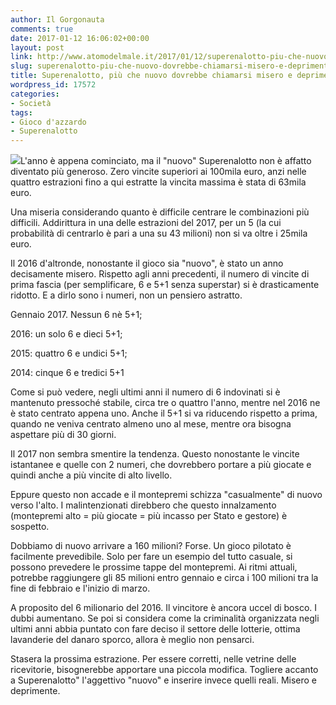 ```yaml
---
author: Il Gorgonauta
comments: true
date: 2017-01-12 16:06:02+00:00
layout: post
link: http://www.atomodelmale.it/2017/01/12/superenalotto-piu-che-nuovo-dovrebbe-chiamarsi-misero-e-deprimente/
slug: superenalotto-piu-che-nuovo-dovrebbe-chiamarsi-misero-e-deprimente
title: Superenalotto, più che nuovo dovrebbe chiamarsi misero e deprimente
wordpress_id: 17572
categories:
- Società
tags:
- Gioco d'azzardo
- Superenalotto
---
```


![](http://www.atomodelmale.it/wp-content/uploads/2016/02/Nuovo-SuperEnalotto-300x212.jpg)L'anno è appena cominciato, ma il "nuovo" Superenalotto non è affatto diventato più generoso. Zero vincite superiori ai 100mila euro, anzi nelle quattro estrazioni fino a qui estratte la vincita massima è stata di 63mila euro.

Una miseria considerando quanto è difficile centrare le combinazioni più difficili. Addirittura in una delle estrazioni del 2017, per un 5 (la cui probabilità di centrarlo è pari a una su 43 milioni) non si va oltre i 25mila euro.


Il 2016 d'altronde, nonostante il gioco sia "nuovo", è stato un anno decisamente misero. Rispetto agli anni precedenti, il numero di vincite di prima fascia (per semplificare, 6 e 5+1 senza superstar) si è drasticamente ridotto. E a dirlo sono i numeri, non un pensiero astratto.

Gennaio 2017. Nessun 6 nè 5+1;

2016: un solo 6 e dieci 5+1;

2015: quattro 6 e undici 5+1;

2014: cinque 6 e tredici 5+1

Come si può vedere, negli ultimi anni il numero di 6 indovinati si è mantenuto pressoché stabile, circa tre o quattro l'anno, mentre nel 2016 ne è stato centrato appena uno. Anche il 5+1 si va riducendo rispetto a prima, quando ne veniva centrato almeno uno al mese, mentre ora bisogna aspettare più di 30 giorni.

Il 2017 non sembra smentire la tendenza. Questo nonostante le vincite istantanee e quelle con 2 numeri, che dovrebbero portare a più giocate e quindi anche a più vincite di alto livello.

Eppure questo non accade e il montepremi schizza "casualmente" di nuovo verso l'alto. I malintenzionati direbbero che questo innalzamento (montepremi alto = più giocate = più incasso per Stato e gestore) è sospetto.

Dobbiamo di nuovo arrivare a 160 milioni? Forse. Un gioco pilotato è facilmente prevedibile. Solo per fare un esempio del tutto casuale, si possono prevedere le prossime tappe del montepremi. Ai ritmi attuali, potrebbe raggiungere gli 85 milioni entro gennaio e circa i 100 milioni tra la fine di febbraio e l'inizio di marzo.

A proposito del 6 milionario del 2016. Il vincitore è ancora uccel di bosco. I dubbi aumentano. Se poi si considera come la criminalità organizzata negli ultimi anni abbia puntato con fare deciso il settore delle lotterie, ottima lavanderie del danaro sporco, allora è meglio non pensarci.

Stasera la prossima estrazione. Per essere corretti, nelle vetrine delle ricevitorie, bisognerebbe apportare una piccola modifica. Togliere accanto a Superenalotto" l'aggettivo "nuovo" e inserire invece quelli reali. Misero e deprimente.

